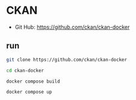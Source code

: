 
# CKAN
* Git Hub: https://github.com/ckan/ckan-docker

## run
```bash
git clone https://github.com/ckan/ckan-docker

cd ckan-docker

docker compose build

docker compose up
```

